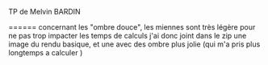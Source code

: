 TP de Melvin BARDIN

======
concernant les "ombre douce", 
les miennes sont très légère pour ne pas trop impacter les temps de calculs
j'ai donc joint dans le zip une image du rendu basique, et une avec des ombre plus jolie (qui m'a pris plus longtemps a calculer )

